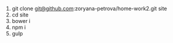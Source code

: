 
1. git clone git@github.com:zoryana-petrova/home-work2.git site
2. cd site
3. bower i
4. npm i
8. gulp